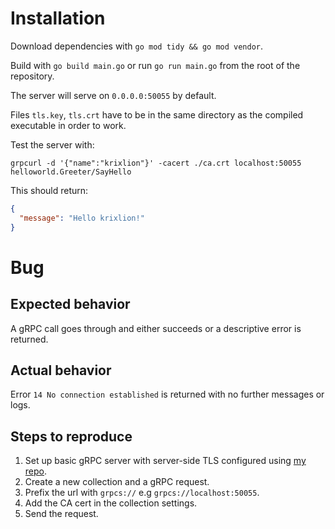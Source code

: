 # Installation
Download dependencies with `go mod tidy && go mod vendor`.

Build with `go build main.go` or run `go run main.go` from the root of the repository.

The server will serve on `0.0.0.0:50055` by default.

Files `tls.key`, `tls.crt` have to be in the same directory as the compiled executable in order to work.

Test the server with:
``` Shell
grpcurl -d '{"name":"krixlion"}' -cacert ./ca.crt localhost:50055 helloworld.Greeter/SayHello
```
This should return:
```json
{
  "message": "Hello krixlion!"
}
```


# Bug
## Expected behavior
A gRPC call goes through and either succeeds or a descriptive error is returned.

## Actual behavior
Error `14 No connection established` is returned with no further messages or logs.

## Steps to reproduce
1. Set up basic gRPC server with server-side TLS configured using [my repo](https://github.com/krixlion/insomnia_bug).
2. Create a new collection and a gRPC request.
3. Prefix the url with `grpcs://` e.g `grpcs://localhost:50055`.
4. Add the CA cert in the collection settings.
5. Send the request.